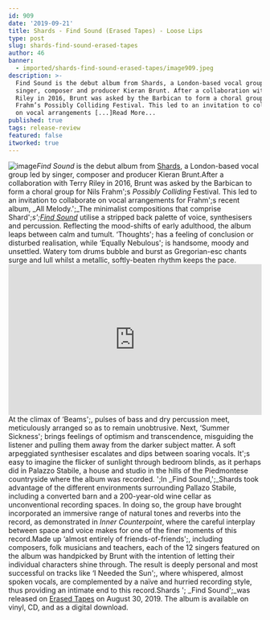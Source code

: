 ```yaml
---
id: 909
date: '2019-09-21'
title: Shards - Find Sound (Erased Tapes) - Loose Lips
type: post
slug: shards-find-sound-erased-tapes
author: 46
banner:
  - imported/shards-find-sound-erased-tapes/image909.jpeg
description: >-
  Find Sound is the debut album from Shards, a London-based vocal group led by
  singer, composer and producer Kieran Brunt. After a collaboration with Terry
  Riley in 2016, Brunt was asked by the Barbican to form a choral group for Nils
  Frahm’s Possibly Colliding Festival. This led to an invitation to collaborate
  on vocal arrangements [...]Read More...
published: true
tags: release-review
featured: false
itworked: true
---
```

![image](../imported/shards-find-sound-erased-tapes/image909.jpeg)_Find Sound_ is the debut album from [Shards](https://www.facebook.com/shardsvoices/), a London-based vocal group led by singer, composer and producer Kieran Brunt.After a collaboration with Terry Riley in 2016, Brunt was asked by the Barbican to form a choral group for Nils Frahm';s _Possibly Colliding_ Festival. This led to an invitation to collaborate on vocal arrangements for Frahm';s recent album, _All Melody.';_The minimalist compositions that comprise Shard';_s';_[_Find Sound_](https://shardsvoices.bandcamp.com/) utilise a stripped back palette of voice, synthesisers and percussion. Reflecting the mood-shifts of early adulthood, the album leaps between calm and tumult. ‘Thoughts'; has a feeling of conclusion or disturbed realisation, while ‘Equally Nebulous'; is handsome, moody and unsettled. Watery tom drums bubble and burst as Gregorian-esc chants surge and lull whilst a metallic, softly-beaten rhythm keeps the pace.<iframe width='100%' height='300' scrolling='no' frameborder='no' allow='autoplay' src='https://bandcamp.com/EmbeddedPlayer/album=273899895/size=large/bgcol=ffffff/linkcol=0687f5/tracklist=false/artwork=small/transparent=true/'></iframe>At the climax of ‘Beams';, pulses of bass and dry percussion meet, meticulously arranged so as to remain unobtrusive. Next, ‘Summer Sickness'; brings feelings of optimism and transcendence, misguiding the listener and pulling them away from the darker subject matter. A soft arpeggiated synthesiser escalates and dips between soaring vocals. It';s easy to imagine the flicker of sunlight through bedroom blinds, as it perhaps did in Palazzo Stabile, a house and studio in the hills of the Piedmontese countryside where the album was recorded. ';In _Find Sound,';_Shards took advantage of the different environments surrounding Pallazo Stabile, including a converted barn and a 200-year-old wine cellar as unconventional recording spaces. In doing so, the group have brought incorporated an immersive range of natural tones and reverbs into the record, as demonstrated in _Inner Counterpoint_, where the careful interplay between space and voice makes for one of the finer moments of this record.Made up ‘almost entirely of friends-of-friends';, including composers, folk musicians and teachers, each of the 12 singers featured on the album was handpicked by Brunt with the intention of letting their individual characters shine through. The result is deeply personal and most successful on tracks like ‘I Needed the Sun';, where whispered, almost spoken vocals, are complemented by a naïve and hurried recording style, thus providing an intimate end to this record.Shards '; _Find Sound';_was released on [Erased Tapes](http://www.erasedtapes.com) on August 30, 2019. The album is available on vinyl, CD, and as a digital download.